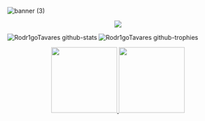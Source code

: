 

<!--< Banner >-->
![banner (3)](https://user-images.githubusercontent.com/86687715/218375088-087a6a30-9392-403c-b830-765773a38881.png)


<!--< Ícones >-->
<p align="center">
  <a href="https://skillicons.dev">
    <img src="https://skillicons.dev/icons?i=java,mysql,nodejs,typescript,javascript,html,css,bootstrap,git" />
  </a>
</p>


<!--< Stats > -->
![Rodr1goTavares github-stats](https://stats.hyochan.dev/api/github-stats-advanced?login=Rodr1goTavares)
  ![Rodr1goTavares github-trophies](https://stats.hyochan.dev/api/github-trophies?login=Rodr1goTavares)
   
   
 <!--< Stats 2 >-->
  <div align="center">
  <a href="https://github.com/Rodr1goTavares">
    <img height="150em" src="https://github-readme-stats.vercel.app/api?username=Rodr1goTavares&count_private=true&include_all_commits=false&show_icons=true&theme=tokyonight&hide_border=true&show_owner=true"/>
    <img height="150em" src="https://github-readme-stats.vercel.app/api/top-langs/?username=Rodr1goTavares&theme=tokyonight&hide_border=true&&layout=compact"/>
  </a>
</div>
 
 
 




  
  
  
  










